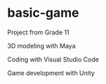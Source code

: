 # basic-game
Project from Grade 11 

3D modeling with Maya

Coding with Visual Studio Code

Game development with Unity
